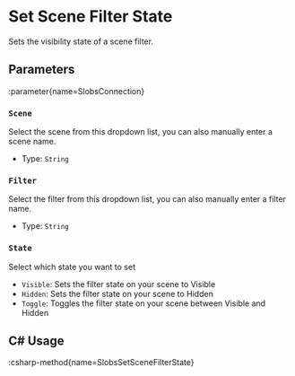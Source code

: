 # Set Scene Filter State
Sets the visibility state of a scene filter.

## Parameters
:parameter{name=SlobsConnection}

### `Scene`
Select the scene from this dropdown list, you can also manually enter a scene name.

- Type: `String`

### `Filter`
Select the filter from this dropdown list, you can also manually enter a filter name.

- Type: `String`

### `State`
Select which state you want to set
- `Visible`: Sets the filter state on your scene to Visible
- `Hidden`: Sets the filter state on your scene to Hidden
- `Toggle`: Toggles the filter state on your scene between Visible and Hidden

## C# Usage
:csharp-method{name=SlobsSetSceneFilterState}